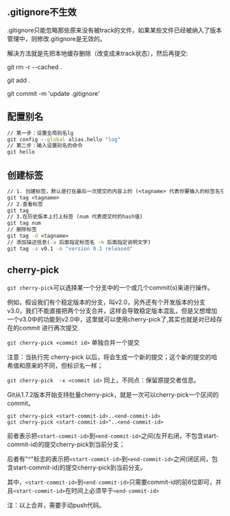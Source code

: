 ## .gitignore不生效

.gitignore只能忽略那些原来没有被track的文件，如果某些文件已经被纳入了版本管理中，则修改.gitignore是无效的。

解决方法就是先把本地缓存删除（改变成未track状态），然后再提交:

git rm -r --cached .

git add .

git commit -m 'update .gitignore'


## 配置别名

```cmd
// 第一步：设置全局别名lg
git config --global alias.hello "log"
// 第二步：输入设置别名的命令
git hello
```

## 创建标签

```cmd
// 1. 创建标签，默认是打在最后一次提交的内容上的 (<tagname> 代表你要输入的标签名字)
git tag <tagname> 
// 2.查看标签
git tag
// 3.在历史版本上打上标签 (num 代表提交时的hash值)
git tag num 
// 删除标签
git tag -d <tagname> 
// 添加描述信息(-a 后面指定标签名 -m 后面指定说明文字)
git tag -a v0.1 -m "version 0.1 released"  
```

## cherry-pick

`git cherry-pick`可以选择某一个分支中的一个或几个commit(s)来进行操作。

例如，假设我们有个稳定版本的分支，叫v2.0，另外还有个开发版本的分支v3.0，我们不能直接把两个分支合并，这样会导致稳定版本混乱，但是又想增加一个v3.0中的功能到v2.0中，这里就可以使用cherry-pick了,其实也就是对已经存在的commit 进行再次提交.



`git cherry-pick <commit id>` 单独合并一个提交

注意：当执行完 cherry-pick 以后，将会生成一个新的提交；这个新的提交的哈希值和原来的不同，但标识名一样；

`git cherry-pick  -x <commit id>` 同上，不同点：保留原提交者信息。

Git从1.7.2版本开始支持批量cherry-pick，就是一次可以cherry-pick一个区间的commit。

```
git cherry-pick <start-commit-id>..<end-commit-id>
git cherry-pick <start-commit-id>^..<end-commit-id>
```

前者表示把`<start-commit-id>`到`<end-commit-id>`之间(左开右闭，不包含start-commit-id)的提交cherry-pick到当前分支；

后者有"^"标志的表示把`<start-commit-id>`到`<end-commit-id>`之间(闭区间，包含start-commit-id)的提交cherry-pick到当前分支。

其中，`<start-commit-id>`到`<end-commit-id>`只需要commit-id的前6位即可，并且`<start-commit-id>`在时间上必须早于`<end-commit-id>`

注：以上合并，需要手动push代码。
